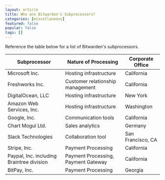 ```yaml
---
layout: article
title: Who are Bitwarden's Subprocessors?
categories: [miscellaneous]
featured: false
popular: false
tags: []
---
```


Reference the table below for a list of Bitwarden's subprocessors.

| Subprocessor                              | Nature of Processing                | Corporate Office  |
| ----------------------------------------- | ----------------------------------- | ----------------- |
| Microsoft Inc.                            | Hosting infrastructure              | California        |
| Freshworks Inc.                           | Customer relationship management    | California        |
| DigitalOcean, LLC                         | Hosting infrastructure              | New York          |
| Amazon Web Services, Inc.                 | Hosting infrastructure              | Washington        |
| Google, Inc.                              | Communication tools                 | California        |
| Chart Mogul Ltd.                          | Sales analytics                     | Germany           |
| Slack Technologies                        | Collaboration tool                  | San Francisco, CA |
| Stripe, Inc.                              | Payment Processing                  | California        |
| Paypal, Inc. including Braintree division | Payment Processing, Payment Gateway | California        |
| BitPay, Inc.                              | Payment Processing                  | Georgia           |


<script src="https://bitwarden.freshsales.io/web_forms/9d74403abd693568c2f9c817630f6ddfbcd4a3dd2ca7a3db50c1e1eaf9362a0e/form.js"
    crossorigin="anonymous"
    id="fs_9d74403abd693568c2f9c817630f6ddfbcd4a3dd2ca7a3db50c1e1eaf9362a0e"></script>

